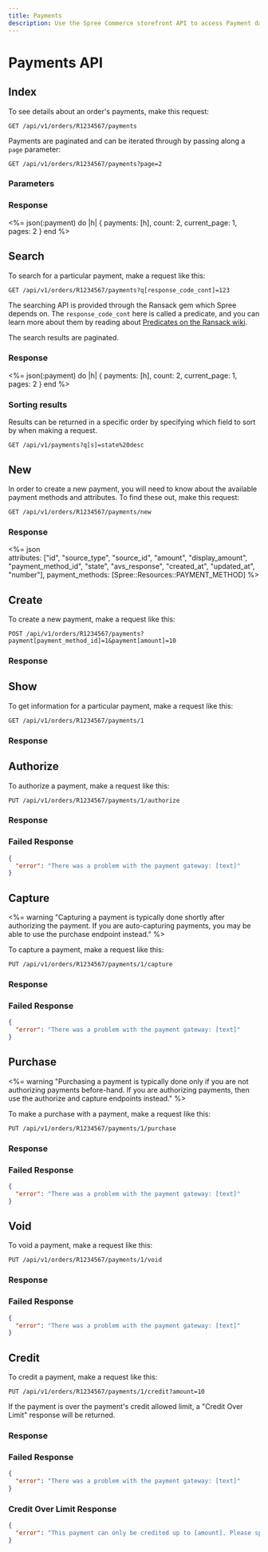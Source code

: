 ```yaml
---
title: Payments
description: Use the Spree Commerce storefront API to access Payment data.
---
```


# Payments API

## Index

To see details about an order's payments, make this request:

    GET /api/v1/orders/R1234567/payments

Payments are paginated and can be iterated through by passing along a `page` parameter:

    GET /api/v1/orders/R1234567/payments?page=2

### Parameters

<params params='[
  {
    "name": "page",
    "description": "The page number of payments to display."
  }, {
    "name": "per_page",
    "description": "The number of payments to return per page"
  }
]'></params>

### Response

<status code="200"></status>
<%= json(:payment) do |h|
{ payments: [h],
  count: 2,
  current_page: 1,
  pages: 2 }
end %>

## Search

To search for a particular payment, make a request like this:

    GET /api/v1/orders/R1234567/payments?q[response_code_cont]=123

The searching API is provided through the Ransack gem which Spree depends on. The `response_code_cont` here is called a predicate, and you can learn more about them by reading about [Predicates on the Ransack wiki](https://github.com/ernie/ransack/wiki/Basic-Searching).

The search results are paginated.

### Response

<status code="200"></status>
<%= json(:payment) do |h|
{ payments: [h],
  count: 2,
  current_page: 1,
  pages: 2 }
end %>

### Sorting results

Results can be returned in a specific order by specifying which field to sort by when making a request.

    GET /api/v1/payments?q[s]=state%20desc

## New

In order to create a new payment, you will need to know about the available payment methods and attributes. To find these out, make this request:

    GET /api/v1/orders/R1234567/payments/new

### Response

<status code="200"></status>
<%= json \
  attributes:
  ["id", "source_type", "source_id", "amount",
   "display_amount", "payment_method_id", "state", "avs_response",
   "created_at", "updated_at", "number"],
  payment_methods: [Spree::Resources::PAYMENT_METHOD] %>

## Create

To create a new payment, make a request like this:

    POST /api/v1/orders/R1234567/payments?payment[payment_method_id]=1&payment[amount]=10

### Response

<status code="201"></status>
<json sample="payment"></json>

## Show

To get information for a particular payment, make a request like this:

    GET /api/v1/orders/R1234567/payments/1

### Response

<status code="200"></status>
<json sample="payment"></json>

## Authorize

To authorize a payment, make a request like this:

    PUT /api/v1/orders/R1234567/payments/1/authorize

### Response

<status code="200"></status>
<json sample="payment"></json>

### Failed Response

<status code="422"></status>
```json
{
  "error": "There was a problem with the payment gateway: [text]"
}
```

## Capture

<%= warning "Capturing a payment is typically done shortly after authorizing the payment. If you are auto-capturing payments, you may be able to use the purchase endpoint instead." %>

To capture a payment, make a request like this:

    PUT /api/v1/orders/R1234567/payments/1/capture

### Response

<status code="200"></status>
<json sample="payment"></json>

### Failed Response

<status code="422"></status>
```json
{
  "error": "There was a problem with the payment gateway: [text]"
}
```

## Purchase

<%= warning "Purchasing a payment is typically done only if you are not authorizing payments before-hand. If you are authorizing payments, then use the authorize and capture endpoints instead." %>

To make a purchase with a payment, make a request like this:

    PUT /api/v1/orders/R1234567/payments/1/purchase

### Response

<status code="200"></status>
<json sample="payment"></json>

### Failed Response

<status code="422"></status>
```json
{
  "error": "There was a problem with the payment gateway: [text]"
}
```

## Void

To void a payment, make a request like this:

    PUT /api/v1/orders/R1234567/payments/1/void

### Response

<status code="200"></status>
<json sample="payment"></json>

### Failed Response

<status code="422"></status>
```json
{
  "error": "There was a problem with the payment gateway: [text]"
}
```

## Credit

To credit a payment, make a request like this:

    PUT /api/v1/orders/R1234567/payments/1/credit?amount=10

If the payment is over the payment's credit allowed limit, a "Credit Over Limit" response will be returned.

### Response

<status code="200"></status>
<json sample="payment"></json>

### Failed Response

<status code="422"></status>
```json
{
  "error": "There was a problem with the payment gateway: [text]"
}
```

### Credit Over Limit Response

<status code="422"></status>
```json
{
  "error": "This payment can only be credited up to [amount]. Please specify an amount less than or equal to this number."
}
```
